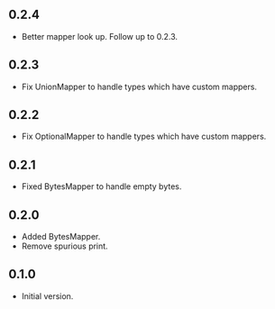 ## 0.2.4

- Better mapper look up. Follow up to 0.2.3.

## 0.2.3

- Fix UnionMapper to handle types which have custom mappers.

## 0.2.2

- Fix OptionalMapper to handle types which have custom mappers.

## 0.2.1

- Fixed BytesMapper to handle empty bytes.

## 0.2.0

- Added BytesMapper.
- Remove spurious print.

## 0.1.0

- Initial version.
